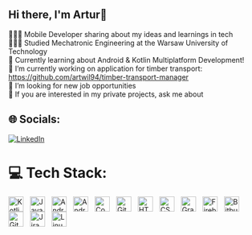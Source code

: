 ## Hi there, I'm Artur👋

👨🏼‍💻 Mobile Developer sharing about my ideas and learnings in tech<br>👨🏻‍🎓 Studied Mechatronic Engineering at the Warsaw University of Technology<br>💭 Currently learning about Android & Kotlin Multiplatform Development!<br>🔭 I’m currently working on application for timber transport:  https://github.com/artwil94/timber-transport-manager<br>🤝 I’m looking for new job opportunities<br>💬 If you are interested in my private projects, ask me about<br>


## 🌐 Socials:
[![LinkedIn](https://img.shields.io/badge/LinkedIn-%230077B5.svg?logo=linkedin&logoColor=white)](https://linkedin.com/in/artur-wilczek) 

# 💻 Tech Stack:

<img align="left" alt="Kotlin" width="30px" style="padding-right:10px;" src="https://icon.icepanel.io/Technology/svg/Kotlin.svg" />
<img align="left" alt="Java" width="30px" style="padding-right:10px;" src="https://cdn.jsdelivr.net/gh/devicons/devicon/icons/java/java-original.svg"/>
<img align="left" alt="Android" width="30px" style="padding-right:10px;" src="https://icon.icepanel.io/Technology/svg/Android.svg" />
<img align="left" alt="Android Studio" width="30px" style="padding-right:10px;" src="https://icon.icepanel.io/Technology/svg/Android-Studio.svg" />
<img align="left" alt="Compose" width="30px" style="padding-right:10px;" src="https://user-images.githubusercontent.com/29678011/201169741-7f95aae5-4cf7-462c-8cbd-e4dc5b0b2346.svg" />
<img align="left" alt="Git" width="30px" style="padding-right:10px;" src="https://cdn.jsdelivr.net/gh/devicons/devicon/icons/git/git-original.svg" />
<img align="left" alt="HTML" width="30px" style="padding-right:10px;" src="https://cdn.jsdelivr.net/gh/devicons/devicon/icons/html5/html5-plain.svg" />
<img align="left" alt="CSS" width="30px" style="padding-right:10px;" src="https://cdn.jsdelivr.net/gh/devicons/devicon/icons/css3/css3-plain.svg" />
<img align="left" alt="Gradle" width="30px" style="padding-right:10px;" src="https://icon.icepanel.io/Technology/svg/Gradle.svg" />
<img align="left" alt="Firebase" width="30px" style="padding-right:10px;" src="https://icon.icepanel.io/Technology/svg/Firebase.svg" />
<img align="left" alt="Bitbucket" width="30px" style="padding-right:10px;" src="https://icon.icepanel.io/Technology/svg/BitBucket.svg" />
<img align="left" alt="GitHub" width="30px" style="padding-right:10px;" src="https://cdn.jsdelivr.net/gh/devicons/devicon/icons/github/github-original.svg" />
<img align="left" alt="Jira" width="30px" style="padding-right:10px;" src="https://icon.icepanel.io/Technology/svg/Jira.svg" />
<img align="left" alt="Linux" width="30px" style="padding-right:10px;" src="https://cdn.jsdelivr.net/gh/devicons/devicon/icons/linux/linux-original.svg" />

<!-- Proudly created with GPRM ( https://gprm.itsvg.in ) -->
<!-- Proudly created with GPRM ( https://gprm.itsvg.in ) -->
<!--
**artwil94/artwil94** is a ✨ _special_ ✨ repository because its `README.md` (this file) appears on your GitHub profile.
![Java](https://img.shields.io/badge/java-%23ED8B00.svg?style=for-the-badge&logo=openjdk&logoColor=white) ![Kotlin](https://img.shields.io/badge/kotlin-%237F52FF.svg?style=for-the-badge&logo=kotlin&logoColor=white)  ![Swift](https://img.shields.io/badge/swift-F54A2A?style=for-the-badge&logo=swift&logoColor=white)

Here are some ideas to get you started:

- 🔭 I’m currently working on ...
- 🌱 I’m currently learning ...
- 👯 I’m looking to collaborate on ...
- 🤔 I’m looking for help with ...
- 💬 Ask me about ...
- 📫 How to reach me: ...
- 😄 Pronouns: ...
- ⚡ Fun fact: ...
-->
